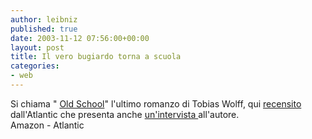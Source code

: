 ```yaml
---
author: leibniz
published: true
date: 2003-11-12 07:56:00+00:00
layout: post
title: Il vero bugiardo torna a scuola
categories:
- web
---
```

Si chiama " [ Old School](http://www.amazon.com/exec/obidos/ISBN%3D0375401466/theatlanticmonthA/ref%3Dnosim/103-3876808-7842200)" l'ultimo romanzo di Tobias Wolff, qui  [ recensito ](http://www.theatlantic.com/unbound/interviews/int2003-11-12.htm)dall'Atlantic che presenta anche  [ un'intervista ](http://www.theatlantic.com/unbound/interviews/int2003-11-12.htm)all'autore.   
Amazon - Atlantic
